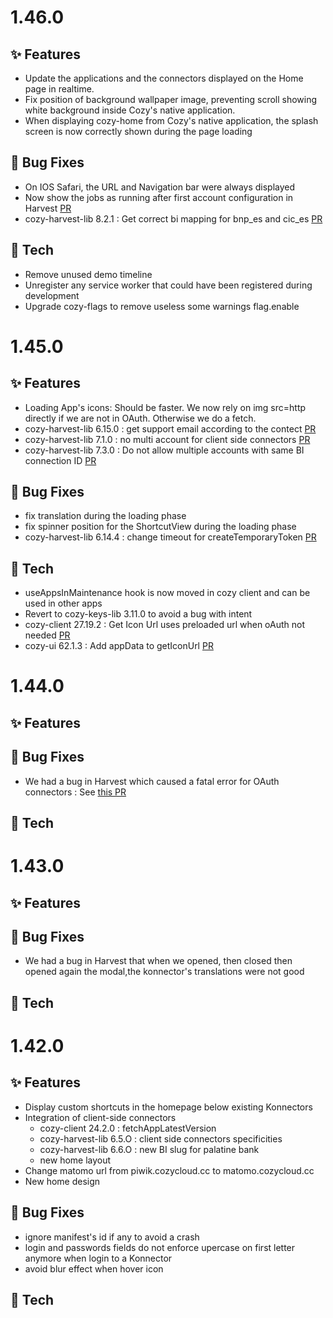 # 1.46.0

## ✨ Features

* Update the applications and the connectors displayed on the Home page in realtime.
* Fix position of background wallpaper image, preventing scroll showing white background inside Cozy's native application.
* When displaying cozy-home from Cozy's native application, the splash screen is now correctly shown during the page loading

## 🐛 Bug Fixes

* On IOS Safari, the URL and Navigation bar were always displayed
* Now show the jobs as running after first account configuration in Harvest [PR](https://github.com/cozy/cozy-libs/pull/1515)
* cozy-harvest-lib 8.2.1 : Get correct bi mapping for bnp_es and cic_es [PR](https://github.com/cozy/cozy-libs/pull/1531)

## 🔧 Tech

* Remove unused demo timeline
* Unregister any service worker that could have been registered during development
* Upgrade cozy-flags to remove useless some warnings flag.enable


# 1.45.0

## ✨ Features
* Loading App's icons: Should be faster. We now rely on img src=http directly if we are not in OAuth. Otherwise we do a fetch.
* cozy-harvest-lib 6.15.0 : get support email according to the contect [PR](https://github.com/cozy/cozy-libs/pull/1392)
* cozy-harvest-lib 7.1.0 : no multi account for client side connectors [PR](https://github.com/cozy/cozy-libs/pull/1406)
* cozy-harvest-lib 7.3.0 : Do not allow multiple accounts with same BI connection ID [PR](https://github.com/cozy/cozy-libs/pull/1464)


## 🐛 Bug Fixes

* fix translation during the loading phase
* fix spinner position for the ShortcutView during the loading phase
* cozy-harvest-lib 6.14.4 : change timeout for createTemporaryToken [PR](https://github.com/cozy/cozy-libs/pull/1391)

## 🔧 Tech

* useAppsInMaintenance hook is now moved in cozy client and can be used in other apps
* Revert to cozy-keys-lib 3.11.0 to avoid a bug with intent
* cozy-client 27.19.2 : Get Icon Url uses preloaded url when oAuth not needed [PR](https://github.com/cozy/cozy-client/pull/1134/files)
* cozy-ui 62.1.3 : Add appData to getIconUrl [PR](https://github.com/cozy/cozy-ui/pull/2064/)

# 1.44.0

## ✨ Features

## 🐛 Bug Fixes

* We had a bug in Harvest which caused a fatal error for OAuth connectors : See [this PR](https://github.com/cozy/cozy-libs/pull/1390)

## 🔧 Tech

# 1.43.0

## ✨ Features

## 🐛 Bug Fixes
* We had a bug in Harvest that when we opened, then closed then opened again the modal,the konnector's translations were not good
## 🔧 Tech

# 1.42.0

## ✨ Features

* Display custom shortcuts in the homepage below existing Konnectors
* Integration of client-side connectors
  * cozy-client 24.2.0 : fetchAppLatestVersion
  * cozy-harvest-lib 6.5.O : client side connectors specificities
  * cozy-harvest-lib 6.6.O : new BI slug for palatine bank
  * new home layout
* Change matomo url from piwik.cozycloud.cc to matomo.cozycloud.cc
* New home design

## 🐛 Bug Fixes

* ignore manifest's id if any to avoid a crash
* login and passwords fields do not enforce upercase on first letter anymore when login to a Konnector
* avoid blur effect when hover icon

## 🔧 Tech
